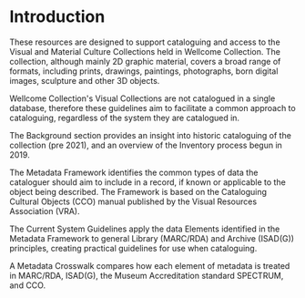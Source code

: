 # Introduction

These resources are designed to support cataloguing and access to the Visual and Material Culture Collections held in Wellcome Collection. The collection, although mainly 2D graphic material, covers a broad range of formats, including prints, drawings, paintings, photographs, born digital images, sculpture and other 3D objects.

Wellcome Collection's Visual Collections are not catalogued in a single database, therefore these guidelines aim to facilitate a common approach to cataloguing, regardless of the system they are catalogued in. 

The Background section provides an insight into historic cataloguing of the collection \(pre 2021\), and an overview of the Inventory process begun in 2019.

The Metadata Framework identifies the common types of data the cataloguer should aim to include in a record, if known or applicable to the object being described. The Framework is based on the Cataloguing Cultural Objects \(CCO\) manual published by the Visual Resources Association \(VRA\). 

The Current System Guidelines apply the data Elements identified in the Metadata Framework to general Library \(MARC/RDA\) and Archive \(ISAD\(G\)\) principles, creating practical guidelines for use when cataloguing. 

A Metadata Crosswalk compares how each element of metadata is treated in MARC/RDA, ISAD\(G\), the Museum Accreditation standard SPECTRUM, and CCO. 





